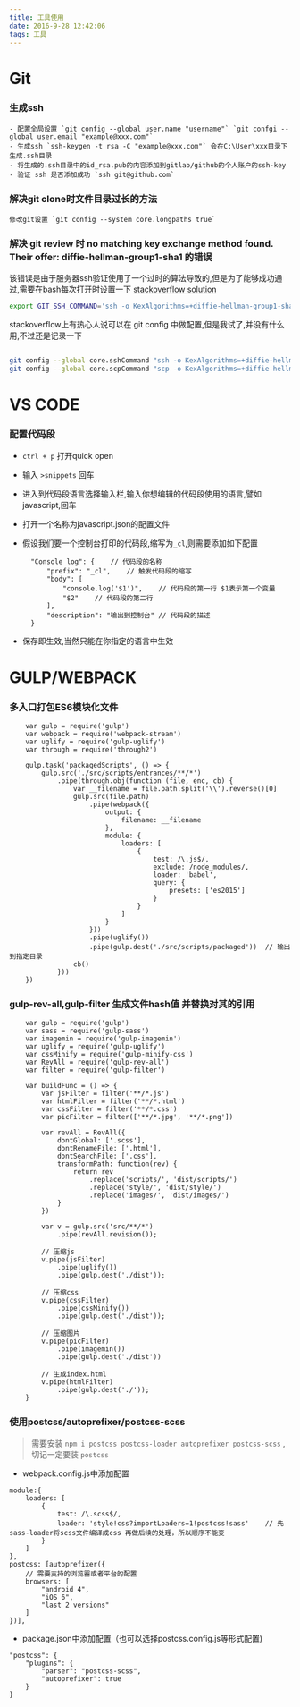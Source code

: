 ```yaml
---
title: 工具使用
date: 2016-9-28 12:42:06
tags: 工具
---
```


# Git

### 生成ssh

    - 配置全局设置 `git config --global user.name "username"` `git confgi --global user.email "example@xxx.com"`
    - 生成ssh `ssh-keygen -t rsa -C "example@xxx.com"` 会在C:\User\xxx目录下生成.ssh目录
    - 将生成的.ssh目录中的id_rsa.pub的内容添加到gitlab/github的个人账户的ssh-key
    - 验证 ssh 是否添加成功 `ssh git@github.com`

### 解决git clone时文件目录过长的方法

    修改git设置 `git config --system core.longpaths true`

### 解决 git review 时 no matching key exchange method found. Their offer: diffie-hellman-group1-sha1 的错误

该错误是由于服务器ssh验证使用了一个过时的算法导致的,但是为了能够成功通过,需要在bash每次打开时设置一下 [stackoverflow solution](http://stackoverflow.com/questions/38770202/using-kexalgorithms-diffie-hellman-group1-sha1-did-not-resolve-no-matching-ke)

```bash
export GIT_SSH_COMMAND='ssh -o KexAlgorithms=+diffie-hellman-group1-sha1'
```

stackoverflow上有热心人说可以在 git config 中做配置,但是我试了,并没有什么用,不过还是记录一下

```bash

git config --global core.sshCommand "ssh -o KexAlgorithms=+diffie-hellman-group1-sha1"
git config --global core.scpCommand "scp -o KexAlgorithms=+diffie-hellman-group1-sha1"

```

<!--more-->

# VS CODE

### 配置代码段

- `ctrl + p` 打开quick open
- 输入 `>snippets` 回车
- 进入到代码段语言选择输入栏,输入你想编辑的代码段使用的语言,譬如javascript,回车
- 打开一个名称为javascript.json的配置文件
- 假设我们要一个控制台打印的代码段,缩写为`_cl`,则需要添加如下配置

        "Console log": {    // 代码段的名称
            "prefix": "_cl",    // 触发代码段的缩写
            "body": [
                "console.log('$1')",    // 代码段的第一行 $1表示第一个变量
                "$2"    // 代码段的第二行
            ],
            "description": "输出到控制台" // 代码段的描述
        }

- 保存即生效,当然只能在你指定的语言中生效

# GULP/WEBPACK

### 多入口打包ES6模块化文件

        var gulp = require('gulp')
        var webpack = require('webpack-stream')
        var uglify = require('gulp-uglify')
        var through = require('through2')

        gulp.task('packagedScripts', () => {
            gulp.src('./src/scripts/entrances/**/*')
                .pipe(through.obj(function (file, enc, cb) {
                    var __filename = file.path.split('\\').reverse()[0]
                    gulp.src(file.path)
                        .pipe(webpack({
                            output: {
                                filename: __filename
                            },
                            module: {
                                loaders: [
                                    {
                                        test: /\.js$/,
                                        exclude: /node_modules/,
                                        loader: 'babel',
                                        query: {
                                            presets: ['es2015']
                                        }
                                    }
                                ]
                            }
                        }))
                        .pipe(uglify())
                        .pipe(gulp.dest('./src/scripts/packaged'))  // 输出到指定目录
                    cb()
                }))
        })

### gulp-rev-all,gulp-filter 生成文件hash值 并替换对其的引用

        var gulp = require('gulp')
        var sass = require('gulp-sass')
        var imagemin = require('gulp-imagemin')
        var uglify = require('gulp-uglify')
        var cssMinify = require('gulp-minify-css')
        var RevAll = require('gulp-rev-all')
        var filter = require('gulp-filter')

        var buildFunc = () => {
            var jsFilter = filter('**/*.js')
            var htmlFilter = filter('**/*.html')
            var cssFilter = filter('**/*.css')
            var picFilter = filter(['**/*.jpg', '**/*.png'])

            var revAll = RevAll({
                dontGlobal: ['.scss'],
                dontRenameFile: ['.html'],
                dontSearchFile: ['.css'],
                transformPath: function(rev) {
                    return rev
                        .replace('scripts/', 'dist/scripts/')
                        .replace('style/', 'dist/style/')
                        .replace('images/', 'dist/images/')
                }
            })

            var v = gulp.src('src/**/*')
                .pipe(revAll.revision());

            // 压缩js
            v.pipe(jsFilter)
                .pipe(uglify())
                .pipe(gulp.dest('./dist'));

            // 压缩css
            v.pipe(cssFilter)
                .pipe(cssMinify())
                .pipe(gulp.dest('./dist'));

            // 压缩图片
            v.pipe(picFilter)
                .pipe(imagemin())
                .pipe(gulp.dest('./dist'))

            // 生成index.html
            v.pipe(htmlFilter)
                .pipe(gulp.dest('./'));
        }

### 使用postcss/autoprefixer/postcss-scss 

> 需要安装 `npm i postcss postcss-loader autoprefixer postcss-scss` ,切记一定要装 `postcss`

- webpack.config.js中添加配置

```
module:{
    loaders: [
        {
            test: /\.scss$/,
            loader: 'style!css?importLoaders=1!postcss!sass'    // 先sass-loader将scss文件编译成css 再做后续的处理，所以顺序不能变
        }
    ]
},
postcss: [autoprefixer({    
    // 需要支持的浏览器或者平台的配置
    browsers: [
        "android 4",
        "iOS 6",
        "last 2 versions"
    ]
})],
```

- package.json中添加配置（也可以选择postcss.config.js等形式配置)

```
"postcss": {
    "plugins": {
        "parser": "postcss-scss", 
        "autoprefixer": true
    }
}
```
